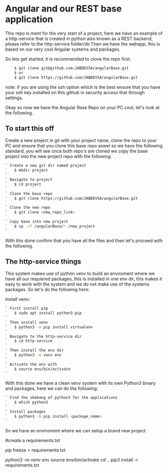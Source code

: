 # Angular and our REST base application

This repo is ment for the very start of a project, here we have an example of a http-service that is created in python also known as a REST backend, please refer to the http-service folder/dir.Then we have the webapp, this is based on our very cool Angular systems and packages. 

So lets get started, it is recommended to clone the repo first:
```bash
    $ git clone git@github.com:JABDEVSA/angularBase.git
    $ or
    $ git clone https://github.com/JABDEVSA/angularBase.git
```

note: if you are using the ssh option which is the best ensure that you have your ssh key installed on this github in security access that through settings.

Okay so now we have the Angular Base Repo on your PC cool, let's look at the following.

## To start this off

Create a new project in git with your project name, clone the repo to your PC and ensure that you clone this base repo aswel so we have the following standard, you will see once both repo's are cloned we copy the base project into the new project repo with the following:
```bash
` Create a new git dir named project
`   $ mkdir project
`
` Navigate to project
`   $ cd project
`
` Clone the base repo
`   $ git clone https://github.com/JABDEVSA/angularBase.git
`
` Clone the new repo
`   $ git clone <new_repo_link>
`
` Copy base into new project
`   $ cp -rf /angularBase/* /new_project
`
```

With this done confirm that you have all the files and then let's proceed with the following.

## The http-service things

This system makes use of python venv to build an enviroment where we have all our requiered packages, this is installed in one env dir, this makes it easy to work with the system and we do not make use of the systems packages. So let's do the following here:

Install venv:
```bash
` First install pip
`   $ sudo apt install python3-pip
`
` Then install venv
`   $ python3 -m pip install virtualenv
`
` Navigate to the http-service dir
`   $ cd http-service
`
` Then install the env dir
`   $ python3 -m venv env
`
` Activate the env with
`   $ source env/bin/activate
`
```

With this done we have a clean venv system with its own Python3 binary and packages, here we can do the following:
```bash
` Find the shebang of python3 for the applications
`   $ which python3
`
` Install packages
`   $ python3 -m pip install <package_name>
`
```

So we have an enviroment where we can setup a brand new project


#create a requirements.txt

pip freeze > requirements.txt

python3 -m venv env
source env/bin/activate
cd ..
pip3 install -r requirements.txt
